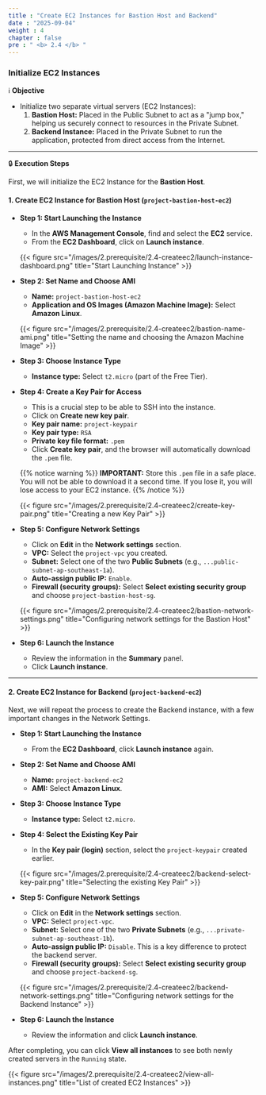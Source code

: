 ```yaml
---
title : "Create EC2 Instances for Bastion Host and Backend"
date : "2025-09-04"
weight : 4
chapter : false
pre : " <b> 2.4 </b> "
---
```


### Initialize EC2 Instances

ℹ️ **Objective**

*   Initialize two separate virtual servers (EC2 Instances):
    1.  **Bastion Host:** Placed in the Public Subnet to act as a "jump box," helping us securely connect to resources in the Private Subnet.
    2.  **Backend Instance:** Placed in the Private Subnet to run the application, protected from direct access from the Internet.

---

🔒 **Execution Steps**

First, we will initialize the EC2 Instance for the **Bastion Host**.

#### **1. Create EC2 Instance for Bastion Host (`project-bastion-host-ec2`)**

*   **Step 1: Start Launching the Instance**
    *   In the **AWS Management Console**, find and select the **EC2** service.
    *   From the **EC2 Dashboard**, click on **Launch instance**.

    {{< figure src="/images/2.prerequisite/2.4-createec2/launch-instance-dashboard.png" title="Start Launching Instance" >}}

*   **Step 2: Set Name and Choose AMI**
    *   **Name:** `project-bastion-host-ec2`
    *   **Application and OS Images (Amazon Machine Image):** Select **Amazon Linux**.

    {{< figure src="/images/2.prerequisite/2.4-createec2/bastion-name-ami.png" title="Setting the name and choosing the Amazon Machine Image" >}}

*   **Step 3: Choose Instance Type**
    *   **Instance type:** Select `t2.micro` (part of the Free Tier).

*   **Step 4: Create a Key Pair for Access**
    *   This is a crucial step to be able to SSH into the instance.
    *   Click on **Create new key pair**.
    *   **Key pair name:** `project-keypair`
    *   **Key pair type:** `RSA`
    *   **Private key file format:** `.pem`
    *   Click **Create key pair**, and the browser will automatically download the `.pem` file.

    {{% notice warning %}}
    **IMPORTANT:** Store this `.pem` file in a safe place. You will not be able to download it a second time. If you lose it, you will lose access to your EC2 instance.
    {{% /notice %}}

    {{< figure src="/images/2.prerequisite/2.4-createec2/create-key-pair.png" title="Creating a new Key Pair" >}}

*   **Step 5: Configure Network Settings**
    *   Click on **Edit** in the **Network settings** section.
    *   **VPC:** Select the `project-vpc` you created.
    *   **Subnet:** Select one of the two **Public Subnets** (e.g., `...public-subnet-ap-southeast-1a`).
    *   **Auto-assign public IP:** `Enable`.
    *   **Firewall (security groups):** Select **Select existing security group** and choose `project-bastion-host-sg`.

    {{< figure src="/images/2.prerequisite/2.4-createec2/bastion-network-settings.png" title="Configuring network settings for the Bastion Host" >}}

*   **Step 6: Launch the Instance**
    *   Review the information in the **Summary** panel.
    *   Click **Launch instance**.

---

#### **2. Create EC2 Instance for Backend (`project-backend-ec2`)**

Next, we will repeat the process to create the Backend instance, with a few important changes in the Network Settings.

*   **Step 1: Start Launching the Instance**
    *   From the **EC2 Dashboard**, click **Launch instance** again.

*   **Step 2: Set Name and Choose AMI**
    *   **Name:** `project-backend-ec2`
    *   **AMI:** Select **Amazon Linux**.

*   **Step 3: Choose Instance Type**
    *   **Instance type:** Select `t2.micro`.

*   **Step 4: Select the Existing Key Pair**
    *   In the **Key pair (login)** section, select the `project-keypair` created earlier.

    {{< figure src="/images/2.prerequisite/2.4-createec2/backend-select-key-pair.png" title="Selecting the existing Key Pair" >}}

*   **Step 5: Configure Network Settings**
    *   Click on **Edit** in the **Network settings** section.
    *   **VPC:** Select `project-vpc`.
    *   **Subnet:** Select one of the two **Private Subnets** (e.g., `...private-subnet-ap-southeast-1b`).
    *   **Auto-assign public IP:** `Disable`. This is a key difference to protect the backend server.
    *   **Firewall (security groups):** Select **Select existing security group** and choose `project-backend-sg`.

    {{< figure src="/images/2.prerequisite/2.4-createec2/backend-network-settings.png" title="Configuring network settings for the Backend Instance" >}}

*   **Step 6: Launch the Instance**
    *   Review the information and click **Launch instance**.

After completing, you can click **View all instances** to see both newly created servers in the `Running` state.

{{< figure src="/images/2.prerequisite/2.4-createec2/view-all-instances.png" title="List of created EC2 Instances" >}}